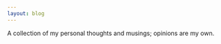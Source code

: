 ```yaml
---
layout: blog
---
```


<p>
    A collection of my personal thoughts and musings; opinions are my own.
</p>
